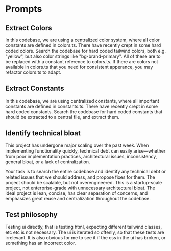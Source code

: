 # Prompts

## Extract Colors
In this codebase, we are using a centralized color system, where all color constants
are defined in colors.ts. There have recently crept in some hard coded colors.
Search the codebase for hard coded tailwind colors, both  e.g. "yellow", but also
color strings like "bg-brand-primary". All of these are to be replaced with a constant reference to colors.ts.
If there are colors not available in colors.ts that you need for consistent apperance, you may refactor colors.ts to adapt.

## Extract Constants
In this codebase, we are using centralized constants, where all important constants
are defined in constants.ts. There have recently crept in some hard coded constants. Search the codebase for hard coded constants that should be extracted to a central file, and extract them.


## Identify technical bloat
This project has undergone major scaling over the past week. When implementing functionality quickly, technical debt can easily arise—whether from poor implementation practices, architectural issues, inconsistency, general bloat, or a lack of centralization.

Your task is to search the entire codebase and identify any technical debt or related issues that we should address, and propose fixes for them. The project should be scalable, but not overengineered. This is a startup-scale project, not enterprise-grade with unnecessary architectural bloat. The ideal project is lean, concise, has clear separation of concerns, and emphasizes great reuse and centralization throughout the codebase.

## Test philosophy
Testing ui directly, that is testing html, expecting different tailwind classes, etc etc is not necessary. The ui is iterated so oftenly, so that these tests are irrelevant. It is also obvious for me to see it if the css in the ui has broken, or something has an incorrect color.